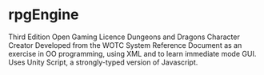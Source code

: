# rpgEngine
Third Edition Open Gaming Licence Dungeons and Dragons Character Creator
Developed from the WOTC System Reference Document as an exercise in OO programming, using XML and to learn immediate mode GUI.
Uses Unity Script, a strongly-typed version of Javascript.
